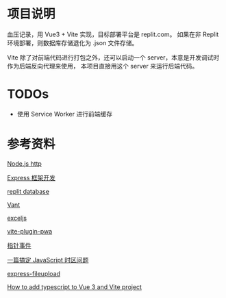 # 项目说明

血压记录，用 Vue3 + Vite 实现，目标部署平台是 replit.com。
如果在非 Replit 环境部署，则数据库存储退化为 .json 文件存储。

Vite 除了对前端代码进行打包之外，还可以启动一个 server，本意是开发调试时作为后端反向代理来使用，
本项目直接用这个 server 来运行后端代码。

# TODOs

- 使用 Service Worker 进行前端缓存

# 参考资料

[Node.js http](https://nodejs.org/api/http.html)

[Express 框架开发](https://juejin.cn/post/6844904023380721678)

[replit database](https://github.com/replit/database-node)

[Vant](https://vant-contrib.gitee.io/vant/)

[exceljs](https://github.com/exceljs/exceljs)

[vite-plugin-pwa](https://vite-pwa-org.netlify.app/guide/)

[指针事件](https://zh.javascript.info/pointer-events)

[一篇搞定 JavaScript 时区问题](https://zhuanlan.zhihu.com/p/346276216)

[express-fileupload](https://github.com/richardgirges/express-fileupload)

[How to add typescript to Vue 3 and Vite project](https://stackoverflow.com/questions/63724523/how-to-add-typescript-to-vue-3-and-vite-project)
